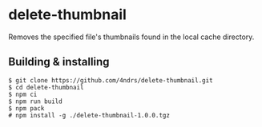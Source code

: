 # delete-thumbnail

Removes the specified file's thumbnails found in the local cache directory.

## Building & installing

```console
$ git clone https://github.com/4ndrs/delete-thumbnail.git
$ cd delete-thumbnail
$ npm ci
$ npm run build
$ npm pack
# npm install -g ./delete-thumbnail-1.0.0.tgz
````
